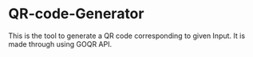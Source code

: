 # QR-code-Generator
This is the tool to generate a QR code corresponding to given Input.
It is made through using GOQR API.
